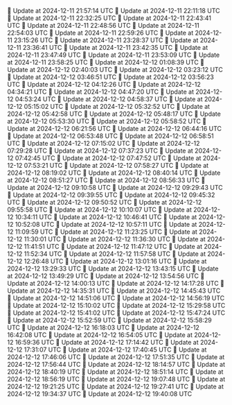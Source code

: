 🔄 Update at 2024-12-11 21:57:14 UTC
🔄 Update at 2024-12-11 22:11:18 UTC
🔄 Update at 2024-12-11 22:32:25 UTC
🔄 Update at 2024-12-11 22:43:41 UTC
🔄 Update at 2024-12-11 22:48:56 UTC
🔄 Update at 2024-12-11 22:54:03 UTC
🔄 Update at 2024-12-11 22:59:26 UTC
🔄 Update at 2024-12-11 23:15:26 UTC
🔄 Update at 2024-12-11 23:28:37 UTC
🔄 Update at 2024-12-11 23:36:41 UTC
🔄 Update at 2024-12-11 23:42:35 UTC
🔄 Update at 2024-12-11 23:47:49 UTC
🔄 Update at 2024-12-11 23:53:09 UTC
🔄 Update at 2024-12-11 23:58:25 UTC
🔄 Update at 2024-12-12 01:08:39 UTC
🔄 Update at 2024-12-12 02:40:03 UTC
🔄 Update at 2024-12-12 03:23:12 UTC
🔄 Update at 2024-12-12 03:46:51 UTC
🔄 Update at 2024-12-12 03:56:23 UTC
🔄 Update at 2024-12-12 04:12:26 UTC
🔄 Update at 2024-12-12 04:34:21 UTC
🔄 Update at 2024-12-12 04:47:20 UTC
🔄 Update at 2024-12-12 04:53:24 UTC
🔄 Update at 2024-12-12 04:58:37 UTC
🔄 Update at 2024-12-12 05:15:02 UTC
🔄 Update at 2024-12-12 05:32:52 UTC
🔄 Update at 2024-12-12 05:42:58 UTC
🔄 Update at 2024-12-12 05:48:17 UTC
🔄 Update at 2024-12-12 05:53:30 UTC
🔄 Update at 2024-12-12 05:58:52 UTC
🔄 Update at 2024-12-12 06:21:56 UTC
🔄 Update at 2024-12-12 06:44:16 UTC
🔄 Update at 2024-12-12 06:53:48 UTC
🔄 Update at 2024-12-12 06:58:51 UTC
🔄 Update at 2024-12-12 07:15:02 UTC
🔄 Update at 2024-12-12 07:29:28 UTC
🔄 Update at 2024-12-12 07:37:23 UTC
🔄 Update at 2024-12-12 07:42:45 UTC
🔄 Update at 2024-12-12 07:47:52 UTC
🔄 Update at 2024-12-12 07:53:21 UTC
🔄 Update at 2024-12-12 07:58:27 UTC
🔄 Update at 2024-12-12 08:19:02 UTC
🔄 Update at 2024-12-12 08:40:14 UTC
🔄 Update at 2024-12-12 08:51:27 UTC
🔄 Update at 2024-12-12 08:56:33 UTC
🔄 Update at 2024-12-12 09:10:58 UTC
🔄 Update at 2024-12-12 09:29:43 UTC
🔄 Update at 2024-12-12 09:39:55 UTC
🔄 Update at 2024-12-12 09:45:32 UTC
🔄 Update at 2024-12-12 09:50:52 UTC
🔄 Update at 2024-12-12 09:55:58 UTC
🔄 Update at 2024-12-12 10:10:07 UTC
🔄 Update at 2024-12-12 10:34:11 UTC
🔄 Update at 2024-12-12 10:46:41 UTC
🔄 Update at 2024-12-12 10:52:08 UTC
🔄 Update at 2024-12-12 10:57:11 UTC
🔄 Update at 2024-12-12 11:09:59 UTC
🔄 Update at 2024-12-12 11:23:25 UTC
🔄 Update at 2024-12-12 11:30:01 UTC
🔄 Update at 2024-12-12 11:36:30 UTC
🔄 Update at 2024-12-12 11:41:51 UTC
🔄 Update at 2024-12-12 11:47:12 UTC
🔄 Update at 2024-12-12 11:52:34 UTC
🔄 Update at 2024-12-12 11:57:58 UTC
🔄 Update at 2024-12-12 12:26:48 UTC
🔄 Update at 2024-12-12 13:01:16 UTC
🔄 Update at 2024-12-12 13:29:33 UTC
🔄 Update at 2024-12-12 13:43:15 UTC
🔄 Update at 2024-12-12 13:49:29 UTC
🔄 Update at 2024-12-12 13:54:56 UTC
🔄 Update at 2024-12-12 14:00:13 UTC
🔄 Update at 2024-12-12 14:17:28 UTC
🔄 Update at 2024-12-12 14:35:31 UTC
🔄 Update at 2024-12-12 14:45:43 UTC
🔄 Update at 2024-12-12 14:51:06 UTC
🔄 Update at 2024-12-12 14:56:19 UTC
🔄 Update at 2024-12-12 15:10:02 UTC
🔄 Update at 2024-12-12 15:29:58 UTC
🔄 Update at 2024-12-12 15:41:02 UTC
🔄 Update at 2024-12-12 15:47:24 UTC
🔄 Update at 2024-12-12 15:52:59 UTC
🔄 Update at 2024-12-12 15:58:29 UTC
🔄 Update at 2024-12-12 16:18:03 UTC
🔄 Update at 2024-12-12 16:42:08 UTC
🔄 Update at 2024-12-12 16:54:05 UTC
🔄 Update at 2024-12-12 16:59:36 UTC
🔄 Update at 2024-12-12 17:14:42 UTC
🔄 Update at 2024-12-12 17:31:07 UTC
🔄 Update at 2024-12-12 17:40:45 UTC
🔄 Update at 2024-12-12 17:46:06 UTC
🔄 Update at 2024-12-12 17:51:35 UTC
🔄 Update at 2024-12-12 17:56:44 UTC
🔄 Update at 2024-12-12 18:14:57 UTC
🔄 Update at 2024-12-12 18:40:19 UTC
🔄 Update at 2024-12-12 18:51:14 UTC
🔄 Update at 2024-12-12 18:56:19 UTC
🔄 Update at 2024-12-12 19:07:48 UTC
🔄 Update at 2024-12-12 19:21:25 UTC
🔄 Update at 2024-12-12 19:27:41 UTC
🔄 Update at 2024-12-12 19:34:37 UTC
🔄 Update at 2024-12-12 19:40:08 UTC
